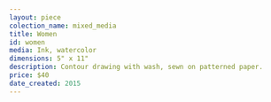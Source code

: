 ```yaml
---
layout: piece
colection_name: mixed_media
title: Women
id: women
media: Ink, watercolor
dimensions: 5" x 11"
description: Contour drawing with wash, sewn on patterned paper.
price: $40
date_created: 2015
---
```

